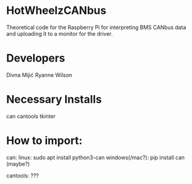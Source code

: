 # HotWheelzCANbus
Theoretical code for the Raspberry Pi for interpreting BMS CANbus data and uploading it to a monitor for the driver.

# Developers
Divna  Mijić
Ryanne Wilson

# Necessary Installs
can
cantools
tkinter


# How to import:
can:
    linux: sudo apt install python3-can
    windows(/mac?): pip install can (maybe?)

cantools:
    ???

